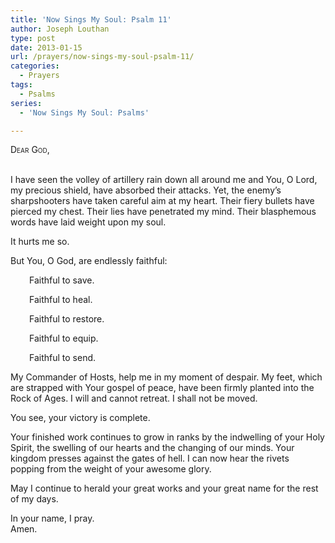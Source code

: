 ```yaml
---
title: 'Now Sings My Soul: Psalm 11'
author: Joseph Louthan
type: post
date: 2013-01-15
url: /prayers/now-sings-my-soul-psalm-11/
categories:
  - Prayers
tags:
  - Psalms
series:
  - 'Now Sings My Soul: Psalms'

---
```

<div style="font-variant: small-caps;">
  Dear God,
</div>
&nbsp;

I have seen the volley of artillery rain down all around me and You, O Lord, my precious shield, have absorbed their attacks. Yet, the enemy’s sharpshooters have taken careful aim at my heart. Their fiery bullets have pierced my chest. Their lies have penetrated my mind. Their blasphemous words have laid weight upon my soul.

It hurts me so.

But You, O God, are endlessly faithful:
<p style="padding-left: 30px;">
  Faithful to save.  
</p>
<p style="padding-left: 30px;">
  Faithful to heal.  
</p>
<p style="padding-left: 30px;">
  Faithful to restore.  
</p>
<p style="padding-left: 30px;">
  Faithful to equip.  
</p>
<p style="padding-left: 30px;">
  Faithful to send.  
</p>

My Commander of Hosts, help me in my moment of despair. My feet, which are strapped with Your gospel of peace, have been firmly planted into the Rock of Ages. I will and cannot retreat. I shall not be moved.

You see, your victory is complete.

Your finished work continues to grow in ranks by the indwelling of your Holy Spirit, the swelling of our hearts and the changing of our minds. Your kingdom presses against the gates of hell. I can now hear the rivets popping from the weight of your awesome glory.

May I continue to herald your great works and your great name for the rest of my days.

In your name, I pray.  
Amen.
